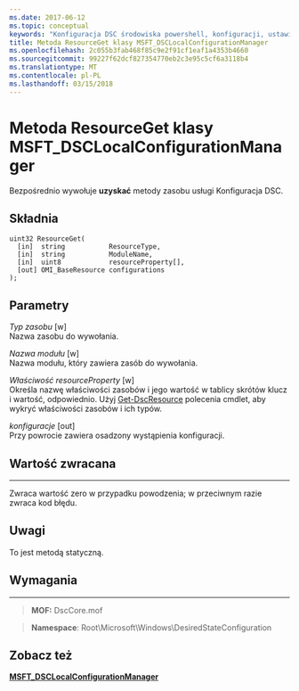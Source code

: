 ```yaml
---
ms.date: 2017-06-12
ms.topic: conceptual
keywords: "Konfiguracja DSC środowiska powershell, konfiguracji, ustawienia"
title: Metoda ResourceGet klasy MSFT_DSCLocalConfigurationManager
ms.openlocfilehash: 2c055b3fab468f85c9e2f91cf1eaf1a4353b4660
ms.sourcegitcommit: 99227f62dcf827354770eb2c3e95c5cf6a3118b4
ms.translationtype: MT
ms.contentlocale: pl-PL
ms.lasthandoff: 03/15/2018
---
```

# <a name="resourceget-method-of-the-msftdsclocalconfigurationmanager-class"></a>Metoda ResourceGet klasy MSFT_DSCLocalConfigurationManager

Bezpośrednio wywołuje **uzyskać** metody zasobu usługi Konfiguracja DSC.

<a name="syntax"></a>Składnia
------

```mof
uint32 ResourceGet(
  [in]  string           ResourceType,
  [in]  string           ModuleName,
  [in]  uint8            resourceProperty[],
  [out] OMI_BaseResource configurations
);
```

<a name="parameters"></a>Parametry
----------

*Typ zasobu* \[w\]  
Nazwa zasobu do wywołania.

*Nazwa modułu* \[w\]  
Nazwa modułu, który zawiera zasób do wywołania.

*Właściwość resourceProperty* \[w\]  
Określa nazwę właściwości zasobów i jego wartość w tablicy skrótów klucz i wartość, odpowiednio. Użyj [Get-DscResource](https://technet.microsoft.com/library/dn521625.aspx) polecenia cmdlet, aby wykryć właściwości zasobów i ich typów.

*konfiguracje* \[out\]  
Przy powrocie zawiera osadzony wystąpienia konfiguracji.

## <a name="return-value"></a>Wartość zwracana
------------

Zwraca wartość zero w przypadku powodzenia; w przeciwnym razie zwraca kod błędu.

## <a name="remarks"></a>Uwagi

To jest metodą statyczną.

## <a name="requirements"></a>Wymagania
------------
>**MOF:** DscCore.mof

>**Namespace**: Root\Microsoft\Windows\DesiredStateConfiguration


## <a name="see-also"></a>Zobacz też


[**MSFT_DSCLocalConfigurationManager**](msft-dsclocalconfigurationmanager.md)


 

 



